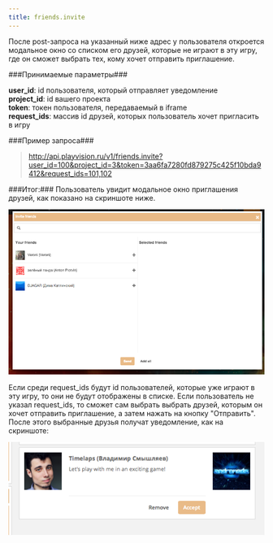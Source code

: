 ```yaml
---
title: friends.invite
---
```


После post-запроса на указанный ниже адрес у пользователя откроется модальное окно со списком его друзей, которые не играют в эту игру, где он сможет выбрать тех, кому хочет отправить приглашение.

###Принимаемые параметры###

**user_id**: id пользователя, который отправляет уведомление<br>
**project_id**: id вашего проекта<br>
**token**: токен пользователя, передаваемый в iframe<br>
**request_ids**: массив id друзей, которых пользователь хочет пригласить в игру

###Пример запроса###

> http://api.playvision.ru/v1/friends.invite?user_id=100&project_id=3&token=3aa6fa7280fd879275c425f10bda9412&request_ids=101,102

###Итог:###
Пользователь увидит модальное окно приглашения друзей, как показано на скриншоте ниже.

![окно приглашения в игру](/images/friends/invite.png "окно приглашения в игру")

Если среди request_ids будут id пользователей, которые уже играют в эту игру, то они не будут отображены в списке.
Если пользователь не указал request_ids, то сможет сам выбрать выбрать друзей, которым он хочет отправить приглашение, а затем нажать на кнопку "Отправить".
После этого выбранные друзья получат уведомление, как на скриншоте:

![уведомление](/images/friends/notification.png "уведомление")


